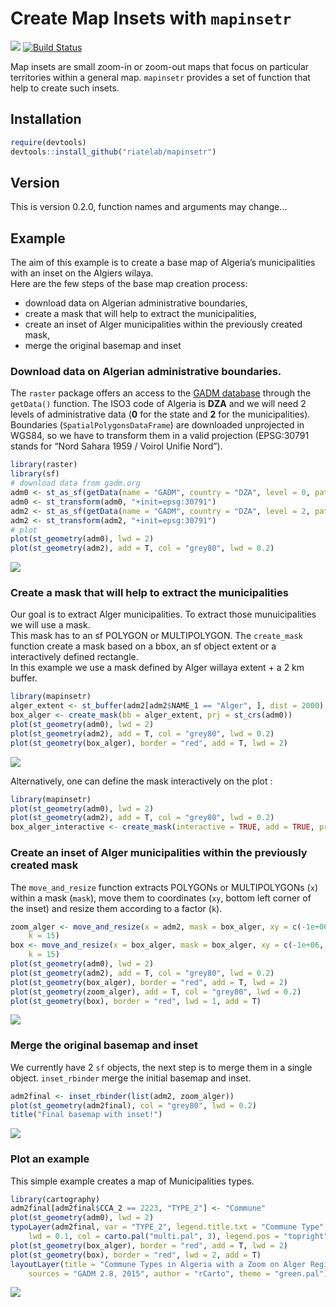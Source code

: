 # Create Map Insets with `mapinsetr`

![](https://img.shields.io/badge/license-GPL--3-brightgreen.svg?style=flat)
[![Build
Status](https://travis-ci.org/riatelab/mapinsetr.svg?branch=master)](https://travis-ci.org/riatelab/mapinsetr)

Map insets are small zoom-in or zoom-out maps that focus on particular
territories within a general map. `mapinsetr` provides a set of function
that help to create such insets.

## Installation

``` r
require(devtools)
devtools::install_github("riatelab/mapinsetr")
```

## Version

This is version 0.2.0, function names and arguments may change…

## Example

The aim of this example is to create a base map of Algeria’s
municipalities with an inset on the Algiers wilaya.  
Here are the few steps of the base map creation process:

  - download data on Algerian administrative boundaries,  
  - create a mask that will help to extract the municipalities,  
  - create an inset of Alger municipalities within the previously
    created mask,  
  - merge the original basemap and inset

### Download data on Algerian administrative boundaries.

The `raster` package offers an access to the [GADM
database](http://www.gadm.org/) through the `getData()` function. The
ISO3 code of Algeria is **DZA** and we will need 2 levels of
administrative data (**0** for the state and **2** for the
municipalities).  
Boundaries (`SpatialPolygonsDataFrame`) are downloaded unprojected in
WGS84, so we have to transform them in a valid projection (EPSG:30791
stands for “Nord Sahara 1959 / Voirol Unifie Nord”).

``` r
library(raster)
library(sf)
# download data from gadm.org
adm0 <- st_as_sf(getData(name = "GADM", country = "DZA", level = 0, path = tempdir()))
adm0 <- st_transform(adm0, "+init=epsg:30791")
adm2 <- st_as_sf(getData(name = "GADM", country = "DZA", level = 2, path = tempdir()))
adm2 <- st_transform(adm2, "+init=epsg:30791")
# plot
plot(st_geometry(adm0), lwd = 2)
plot(st_geometry(adm2), add = T, col = "grey80", lwd = 0.2)
```

![](README_files/figure-gfm/dowload-1.png)<!-- -->

### Create a mask that will help to extract the municipalities

Our goal is to extract Alger municipalities. To extract those
munuicipalities we will use a mask.  
This mask has to an sf POLYGON or MULTIPOLYGON. The `create_mask`
function create a mask based on a bbox, an sf object extent or a
interactively defined rectangle.  
In this example we use a mask defined by Alger willaya extent + a 2 km
buffer.

``` r
library(mapinsetr)
alger_extent <- st_buffer(adm2[adm2$NAME_1 == "Alger", ], dist = 2000)
box_alger <- create_mask(bb = alger_extent, prj = st_crs(adm0))
plot(st_geometry(adm0), lwd = 2)
plot(st_geometry(adm2), add = T, col = "grey80", lwd = 0.2)
plot(st_geometry(box_alger), border = "red", add = T, lwd = 2)
```

![](README_files/figure-gfm/mask-1.png)<!-- -->

Alternatively, one can define the mask interactively on the plot :

``` r
library(mapinsetr)
plot(st_geometry(adm0), lwd = 2)
plot(st_geometry(adm2), add = T, col = "grey80", lwd = 0.2)
box_alger_interactive <- create_mask(interactive = TRUE, add = TRUE, prj = st_crs(adm0))
```

### Create an inset of Alger municipalities within the previously created mask

The `move_and_resize` function extracts POLYGONs or MULTIPOLYGONs (`x`)
within a mask (`mask`), move them to coordinates (`xy`, bottom left
corner of the inset) and resize them according to a factor
(`k`).

``` r
zoom_alger <- move_and_resize(x = adm2, mask = box_alger, xy = c(-1e+06, -1e+05), 
    k = 15)
box <- move_and_resize(x = box_alger, mask = box_alger, xy = c(-1e+06, -1e+05), 
    k = 15)
plot(st_geometry(adm0), lwd = 2)
plot(st_geometry(adm2), add = T, col = "grey80", lwd = 0.2)
plot(st_geometry(box_alger), border = "red", add = T, lwd = 2)
plot(st_geometry(zoom_alger), add = T, col = "grey80", lwd = 0.2)
plot(st_geometry(box), border = "red", lwd = 1, add = T)
```

![](README_files/figure-gfm/createInset-1.png)<!-- -->

### Merge the original basemap and inset

We currently have 2 `sf` objects, the next step is to merge them in a
single object. `inset_rbinder` merge the initial basemap and inset.

``` r
adm2final <- inset_rbinder(list(adm2, zoom_alger))
plot(st_geometry(adm2final), col = "grey80", lwd = 0.2)
title("Final basemap with inset!")
```

![](README_files/figure-gfm/mergespdf-1.png)<!-- -->

### Plot an example

This simple example creates a map of Municipalities types.

``` r
library(cartography)
adm2final[adm2final$CCA_2 == 2223, "TYPE_2"] <- "Commune"
plot(st_geometry(adm0), lwd = 2)
typoLayer(adm2final, var = "TYPE_2", legend.title.txt = "Commune Type", border = "white", 
    lwd = 0.1, col = carto.pal("multi.pal", 3), legend.pos = "topright", add = T)
plot(st_geometry(box_alger), border = "red", add = T, lwd = 2)
plot(st_geometry(box), border = "red", lwd = 2, add = T)
layoutLayer(title = "Commune Types in Algeria with a Zoom on Alger Region", 
    sources = "GADM 2.8, 2015", author = "rCarto", theme = "green.pal")
```

![](README_files/figure-gfm/ex-1.png)<!-- -->
